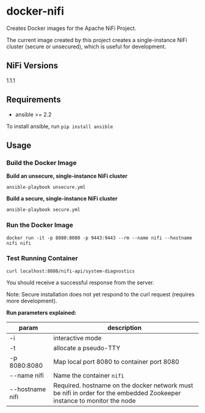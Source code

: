 # docker-nifi
Creates Docker images for the Apache NiFi Project.

The current image created by this project creates a single-instance NiFi cluster (secure or unsecured), which is useful for development.

## NiFi Versions

1.1.1

## Requirements

- ansible >= 2.2

To install ansible, run `pip install ansible`

## Usage

### Build the Docker Image

**Build an unsecure, single-instance NiFi cluster**

`ansible-playbook unsecure.yml`

**Build a secure, single-instance NiFi cluster**

`ansible-playbook secure.yml`

### Run the Docker Image

`docker run -it -p 8080:8080 -p 9443:9443 --rm --name nifi --hostname nifi nifi`

### Test Running Container

`curl localhost:8080/nifi-api/system-diagnostics`

You should receive a successful response from the server.

Note: Secure installation does not yet respond to the curl request (requires more development).

**Run parameters explained:**

| param | description |
| --- | --- |
| -i | interactive mode |
| -t | allocate a pseudo-TTY |
| -p 8080:8080 | Map local port 8080 to container port 8080 |
| --name nifi | Name the container `nifi` |
| --hostname nifi | Required. hostname on the docker network must be nifi in order for the embedded Zookeeper instance to monitor the node |
